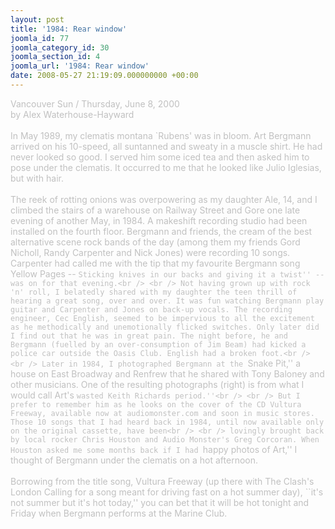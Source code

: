 ```yaml
---
layout: post
title: '1984: Rear window'
joomla_id: 77
joomla_category_id: 30
joomla_section_id: 4
joomla_url: '1984: Rear window'
date: 2008-05-27 21:19:09.000000000 +00:00
---
```

<span style="color: #c0c0c0">Vancouver Sun / Thursday, June 8, 2000<br />
by Alex Waterhouse-Hayward<br />
<br />
In May 1989, my clematis montana `Rubens' was in bloom. Art Bergmann arrived on his 10-speed, all suntanned and sweaty in a muscle shirt. He had never looked so good. I served him some iced tea and then asked him to pose under the clematis. It occurred to me that he looked like Julio Iglesias, but with hair.<br />
<br />
The reek of rotting onions was overpowering as my daughter Ale, 14, and I climbed the stairs of a warehouse on Railway Street and Gore one late evening of another May, in 1984. A makeshift recording studio had been installed on the fourth floor. Bergmann and friends, the cream of the best alternative scene rock bands of the day (among them my friends Gord Nicholl, Randy Carpenter and Nick Jones) were recording 10 songs. Carpenter had called me with the tip that my favourite Bergmann song Yellow Pages -- ``Sticking knives in our backs and giving it a twist'' -- was on for that evening.<br />
<br />
Not having grown up with rock 'n' roll, I belatedly shared with my daughter the teen thrill of hearing a great song, over and over. It was fun watching Bergmann play guitar and Carpenter and Jones on back-up vocals. The recording engineer, Cec English, seemed to be impervious to all the excitement as he methodically and unemotionally flicked switches. Only later did I find out that he was in great pain. The night before, he and Bergmann (fuelled by an over-consumption of Jim Beam) had kicked a police car outside the Oasis Club. English had a broken foot.<br />
<br />
Later in 1984, I photographed Bergmann at the ``Snake Pit,'' a house on East Broadway and Renfrew that he shared with Tony Baloney and other musicians. One of the resulting photographs (right) is from what I would call Art's ``wasted Keith Richards period.''<br />
<br />
But I prefer to remember him as he looks on the cover of the CD Vultura Freeway, available now at audiomonster.com and soon in music stores. Those 10 songs that I had heard back in 1984, until now available only on the original cassette, have been<br />
<br />
lovingly brought back by local rocker Chris Houston and Audio Monster's Greg Corcoran. When Houston asked me some months back if I had ``happy photos of Art,'' I thought of Bergmann under the clematis on a hot afternoon.<br />
<br />
Borrowing from the title song, Vultura Freeway (up there with The Clash's London Calling for a song meant for driving fast on a hot summer day), ``it's not summer but it's hot today,'' you can bet that it will be hot tonight and Friday when Bergmann performs at the Marine Club.<br />
</span>
